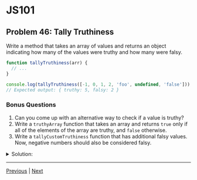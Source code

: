 # JS101
## Problem 46: Tally Truthiness

Write a method that takes an array of values and returns an object indicating how many of the values were truthy and how many were falsy.

```js
function tallyTruthiness(arr) {
  // ...
}

console.log(tallyTruthiness([-1, 0, 1, 2, 'foo', undefined, 'false']));
// Expected output: { truthy: 5, falsy: 2 }
```

### Bonus Questions
1. Can you come up with an alternative way to check if a value is truthy?
2. Write a `truthyArray` function that takes an array and returns `true` only if all of the elements of the array are truthy, and `false` otherwise.
3. Write a `tallyCustomTruthiness` function that has additional falsy values. Now, negative numbers should also be considered falsy.

<details>
<summary>Solution:</summary>

```js
function tallyTruthiness(arr) {
  let tally = { truthy: 0, falsy: 0 };
  
  for (let value of arr) {
    if (value) {
      tally.truthy++;
    } else {
      tally.falsy++;
    }
  }
  
  return tally;
}

// Alternative using forEach
function tallyTruthiness(arr) {
  let tally = { truthy: 0, falsy: 0 };
  
  arr.forEach(value => {
    value ? tally.truthy++ : tally.falsy++;
  });
  
  return tally;
}
```

**Bonus Questions:**

1. Alternative ways to check if a value is truthy:
```js
// Using double NOT
if (!!value) { ... }

// Using Boolean constructor
if (Boolean(value)) { ... }

// Using ternary
value ? 'truthy' : 'falsy'
```

2. `truthyArray` function:
```js
function truthyArray(arr) {
  return arr.every(value => value);
}

// Or more explicitly
function truthyArray(arr) {
  return arr.every(value => Boolean(value));
}

console.log(truthyArray([1, 2, 'hello', true]));  // true
console.log(truthyArray([1, 0, 'hello']));        // false
```

3. `tallyCustomTruthiness` with negative numbers as falsy:
```js
function tallyCustomTruthiness(arr) {
  let tally = { truthy: 0, falsy: 0 };
  
  for (let value of arr) {
    // Check if value is normally falsy OR is a negative number
    if (!value || (typeof value === 'number' && value < 0)) {
      tally.falsy++;
    } else {
      tally.truthy++;
    }
  }
  
  return tally;
}

console.log(tallyCustomTruthiness([-1, 0, 1, 2, 'foo', undefined, 'false']));
// Expected output: { truthy: 3, falsy: 4 }
// (-1 is now falsy, 'false' string is still truthy)
```

</details>

---

[Previous](045.md) | [Next](047.md)

